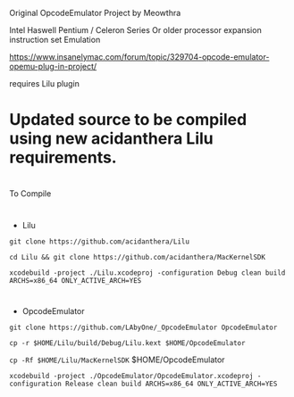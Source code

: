 Original OpcodeEmulator Project by Meowthra

Intel Haswell Pentium / Celeron Series Or older processor expansion instruction set Emulation

https://www.insanelymac.com/forum/topic/329704-opcode-emulator-opemu-plug-in-project/

requires Lilu plugin

#
# Updated source to be compiled using new acidanthera Lilu requirements.
#
To Compile
#
- Lilu

`git clone https://github.com/acidanthera/Lilu`

`cd Lilu && git clone https://github.com/acidanthera/MacKernelSDK`

`xcodebuild -project ./Lilu.xcodeproj -configuration Debug clean build ARCHS=x86_64 ONLY_ACTIVE_ARCH=YES`
#
- OpcodeEmulator

`git clone https://github.com/LAbyOne/_OpcodeEmulator OpcodeEmulator`

`cp -r $HOME/Lilu/build/Debug/Lilu.kext $HOME/OpcodeEmulator`

`cp -Rf $HOME/Lilu/MacKernelSDK` $HOME/OpcodeEmulator

`xcodebuild -project ./OpcodeEmulator/OpcodeEmulator.xcodeproj -configuration Release clean build ARCHS=x86_64 ONLY_ACTIVE_ARCH=YES`
#
